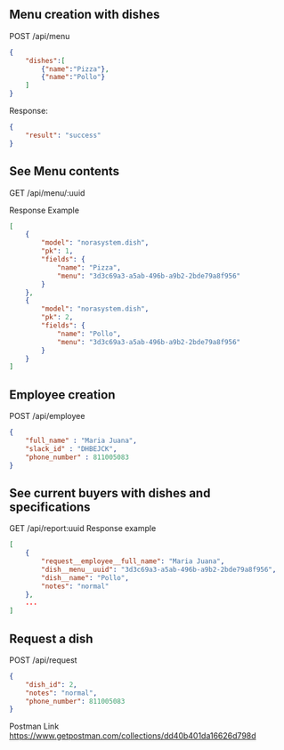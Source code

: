 
## Menu creation with dishes

POST /api/menu

```json
{
    "dishes":[
        {"name":"Pizza"},
        {"name":"Pollo"}
    ]
}
```

Response:
```json
{
    "result": "success"
}
```
## See Menu contents

GET /api/menu/:uuid

Response Example

```json
[
    {
        "model": "norasystem.dish",
        "pk": 1,
        "fields": {
            "name": "Pizza",
            "menu": "3d3c69a3-a5ab-496b-a9b2-2bde79a8f956"
        }
    },
    {
        "model": "norasystem.dish",
        "pk": 2,
        "fields": {
            "name": "Pollo",
            "menu": "3d3c69a3-a5ab-496b-a9b2-2bde79a8f956"
        }
    }
]
```
## Employee creation

POST /api/employee

```json
{
    "full_name" : "Maria Juana",
    "slack_id" : "DHBEJCK",
    "phone_number" : 811005083
}
```
## See current buyers with dishes and specifications

GET /api/report:uuid Response example

```json
[
    {
        "request__employee__full_name": "Maria Juana",
        "dish__menu__uuid": "3d3c69a3-a5ab-496b-a9b2-2bde79a8f956",
        "dish__name": "Pollo",
        "notes": "normal"
    },
    ...
]
```
## Request a dish

POST /api/request
```json
{
    "dish_id": 2,
    "notes": "normal",
    "phone_number": 811005083
}
```

Postman Link https://www.getpostman.com/collections/dd40b401da16626d798d
